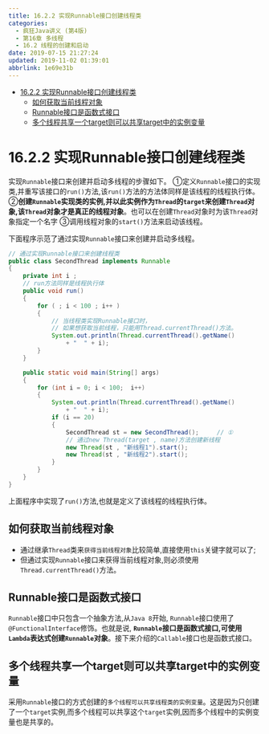 ```yaml
---
title: 16.2.2 实现Runnable接口创建线程类
categories: 
  - 疯狂Java讲义 (第4版)
  - 第16章 多线程
  - 16.2 线程的创建和启动
date: 2019-07-15 21:27:24
updated: 2019-11-02 01:39:01
abbrlink: 1e69e31b
---
```

- [16.2.2 实现Runnable接口创建线程类](/ReadingNotes/1e69e31b/#16-2-2-实现Runnable接口创建线程类)
    - [如何获取当前线程对象](/ReadingNotes/1e69e31b/#如何获取当前线程对象)
    - [Runnable接口是函数式接口](/ReadingNotes/1e69e31b/#Runnable接口是函数式接口)
    - [多个线程共享一个target则可以共享target中的实例变量](/ReadingNotes/1e69e31b/#多个线程共享一个target则可以共享target中的实例变量)

<!--more-->
<script src="https://cdn.bootcss.com/jquery/3.4.0/jquery.slim.min.js"></script>
<script>$(document).ready(function () {$(".post-body > ul:nth-child(1)").hide();});</script>

<!--end-->
<!--SSTStart-->
# 16.2.2 实现Runnable接口创建线程类 #
实现`Runnable`接口来创建并启动多线程的步骤如下。
①定义`Runnable`接口的实现类,并重写该接口的`run()`方法,该`run()`方法的方法体同样是该线程的线程执行体。
②**创建`Runnable`实现类的实例,并以此实例作为`Thread`的`target`来创建`Thread`对象,该`Thread`对象才是真正的线程对象**。也可以在创建`Thread`对象时为该`Thread`对象指定一个名字
③调用线程对象的`start()`方法来启动该线程。
<!--SSTStop-->

下面程序示范了通过实现`Runnable`接口来创建并启动多线程。
```java
// 通过实现Runnable接口来创建线程类
public class SecondThread implements Runnable
{
	private int i ;
	// run方法同样是线程执行体
	public void run()
	{
		for ( ; i < 100 ; i++ )
		{
			// 当线程类实现Runnable接口时，
			// 如果想获取当前线程，只能用Thread.currentThread()方法。
			System.out.println(Thread.currentThread().getName()
				+ "  " + i);
		}
	}

	public static void main(String[] args)
	{
		for (int i = 0; i < 100;  i++)
		{
			System.out.println(Thread.currentThread().getName()
				+ "  " + i);
			if (i == 20)
			{
				SecondThread st = new SecondThread();     // ①
				// 通过new Thread(target , name)方法创建新线程
				new Thread(st , "新线程1").start();
				new Thread(st , "新线程2").start();
			}
		}
	}
}
```
上面程序中实现了`run()`方法,也就是定义了该线程的线程执行体。

<!--SSTStart-->
## 如何获取当前线程对象 ##
- 通过继承`Thread`类来`获得当前线程对象`比较简单,直接使用`this`关键字就可以了;
- 但通过实现`Runnable`接口来获得当前线程对象,则必须使用`Thread.currentThread()`方法。

## Runnable接口是函数式接口 ##
`Runnable`接口中只包含一个抽象方法,从`Java 8`开始, `Runnable`接口使用了`@FunctionalInterface`修饰。也就是说, **`Runnable`接口是函数式接口,可使用`Lambda`表达式创建`Runnable`对象**。接下来介绍的`Callable`接口也是函数式接口。
## 多个线程共享一个target则可以共享target中的实例变量 ##
采用`Runnable`接口的方式创建的`多个线程可以共享线程类的实例变量`。这是因为只创建了一个`target`实例,而多个线程可以共享这个`target`实例,因而多个线程中的实例变量也是共享的。
<!--SSTStop-->

